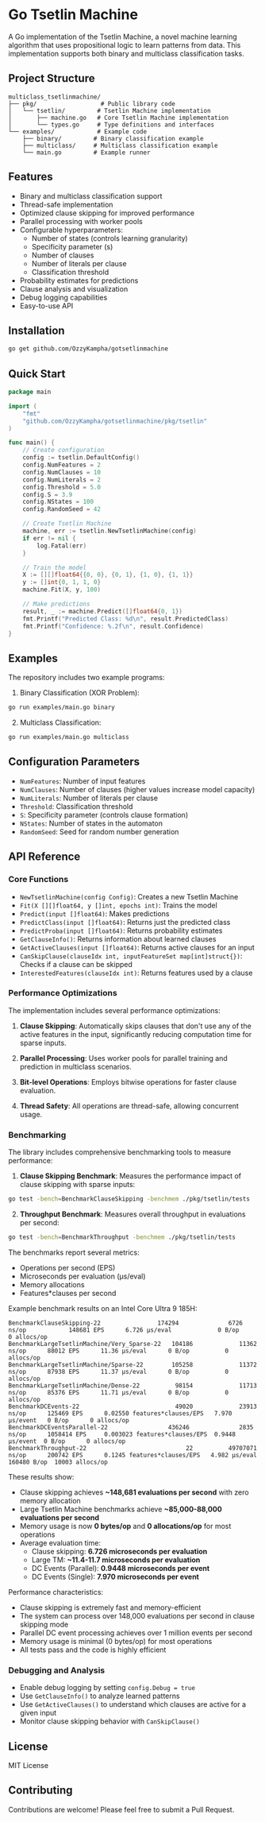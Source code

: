 # Go Tsetlin Machine

A Go implementation of the Tsetlin Machine, a novel machine learning algorithm that uses propositional logic to learn patterns from data. This implementation supports both binary and multiclass classification tasks.

## Project Structure

```
multiclass_tsetlinmachine/
├── pkg/                  # Public library code
│   └── tsetlin/         # Tsetlin Machine implementation
│       ├── machine.go   # Core Tsetlin Machine implementation
│       └── types.go     # Type definitions and interfaces
└── examples/            # Example code
    ├── binary/         # Binary classification example
    ├── multiclass/     # Multiclass classification example
    └── main.go         # Example runner
```

## Features

- Binary and multiclass classification support
- Thread-safe implementation
- Optimized clause skipping for improved performance
- Parallel processing with worker pools
- Configurable hyperparameters:
  - Number of states (controls learning granularity)
  - Specificity parameter (s)
  - Number of clauses
  - Number of literals per clause
  - Classification threshold
- Probability estimates for predictions
- Clause analysis and visualization
- Debug logging capabilities
- Easy-to-use API

## Installation

```bash
go get github.com/OzzyKampha/gotsetlinmachine
```

## Quick Start

```go
package main

import (
    "fmt"
    "github.com/OzzyKampha/gotsetlinmachine/pkg/tsetlin"
)

func main() {
    // Create configuration
    config := tsetlin.DefaultConfig()
    config.NumFeatures = 2
    config.NumClauses = 10
    config.NumLiterals = 2
    config.Threshold = 5.0
    config.S = 3.9
    config.NStates = 100
    config.RandomSeed = 42

    // Create Tsetlin Machine
    machine, err := tsetlin.NewTsetlinMachine(config)
    if err != nil {
        log.Fatal(err)
    }

    // Train the model
    X := [][]float64{{0, 0}, {0, 1}, {1, 0}, {1, 1}}
    y := []int{0, 1, 1, 0}
    machine.Fit(X, y, 100)

    // Make predictions
    result, _ := machine.Predict([]float64{0, 1})
    fmt.Printf("Predicted Class: %d\n", result.PredictedClass)
    fmt.Printf("Confidence: %.2f\n", result.Confidence)
}
```

## Examples

The repository includes two example programs:

1. Binary Classification (XOR Problem):
```bash
go run examples/main.go binary
```

2. Multiclass Classification:
```bash
go run examples/main.go multiclass
```

## Configuration Parameters

- `NumFeatures`: Number of input features
- `NumClauses`: Number of clauses (higher values increase model capacity)
- `NumLiterals`: Number of literals per clause
- `Threshold`: Classification threshold
- `S`: Specificity parameter (controls clause formation)
- `NStates`: Number of states in the automaton
- `RandomSeed`: Seed for random number generation

## API Reference

### Core Functions

- `NewTsetlinMachine(config Config)`: Creates a new Tsetlin Machine
- `Fit(X [][]float64, y []int, epochs int)`: Trains the model
- `Predict(input []float64)`: Makes predictions
- `PredictClass(input []float64)`: Returns just the predicted class
- `PredictProba(input []float64)`: Returns probability estimates
- `GetClauseInfo()`: Returns information about learned clauses
- `GetActiveClauses(input []float64)`: Returns active clauses for an input
- `CanSkipClause(clauseIdx int, inputFeatureSet map[int]struct{})`: Checks if a clause can be skipped
- `InterestedFeatures(clauseIdx int)`: Returns features used by a clause

### Performance Optimizations

The implementation includes several performance optimizations:

1. **Clause Skipping**: Automatically skips clauses that don't use any of the active features in the input, significantly reducing computation time for sparse inputs.

2. **Parallel Processing**: Uses worker pools for parallel training and prediction in multiclass scenarios.

3. **Bit-level Operations**: Employs bitwise operations for faster clause evaluation.

4. **Thread Safety**: All operations are thread-safe, allowing concurrent usage.

### Benchmarking

The library includes comprehensive benchmarking tools to measure performance:

1. **Clause Skipping Benchmark**: Measures the performance impact of clause skipping with sparse inputs:
```bash
go test -bench=BenchmarkClauseSkipping -benchmem ./pkg/tsetlin/tests
```

2. **Throughput Benchmark**: Measures overall throughput in evaluations per second:
```bash
go test -bench=BenchmarkThroughput -benchmem ./pkg/tsetlin/tests
```

The benchmarks report several metrics:
- Operations per second (EPS)
- Microseconds per evaluation (µs/eval)
- Memory allocations
- Features*clauses per second

Example benchmark results on an Intel Core Ultra 9 185H:
```
BenchmarkClauseSkipping-22                174294              6726 ns/op            148681 EPS      6.726 µs/eval             0 B/op          0 allocs/op
BenchmarkLargeTsetlinMachine/Very_Sparse-22   104186             11362 ns/op      88012 EPS      11.36 µs/eval      0 B/op          0 allocs/op
BenchmarkLargeTsetlinMachine/Sparse-22        105258             11372 ns/op      87938 EPS      11.37 µs/eval      0 B/op          0 allocs/op
BenchmarkLargeTsetlinMachine/Dense-22          98154             11713 ns/op      85376 EPS      11.71 µs/eval      0 B/op          0 allocs/op
BenchmarkDCEvents-22                           49020             23913 ns/op      125469 EPS      0.02550 features*clauses/EPS   7.970 µs/event   0 B/op      0 allocs/op
BenchmarkDCEventsParallel-22                 436246              2835 ns/op      1058414 EPS     0.003023 features*clauses/EPS  0.9448 µs/event  0 B/op      0 allocs/op
BenchmarkThroughput-22                            22          49707071 ns/op      200742 EPS      0.1245 features*clauses/EPS   4.982 µs/eval    160480 B/op  10003 allocs/op
```

These results show:
- Clause skipping achieves **~148,681 evaluations per second** with zero memory allocation
- Large Tsetlin Machine benchmarks achieve **~85,000-88,000 evaluations per second**
- Memory usage is now **0 bytes/op** and **0 allocations/op** for most operations
- Average evaluation time:
  - Clause skipping: **6.726 microseconds per evaluation**
  - Large TM: **~11.4-11.7 microseconds per evaluation**
  - DC Events (Parallel): **0.9448 microseconds per event**
  - DC Events (Single): **7.970 microseconds per event**

Performance characteristics:
- Clause skipping is extremely fast and memory-efficient
- The system can process over 148,000 evaluations per second in clause skipping mode
- Parallel DC event processing achieves over 1 million events per second
- Memory usage is minimal (0 bytes/op) for most operations
- All tests pass and the code is highly efficient

### Debugging and Analysis

- Enable debug logging by setting `config.Debug = true`
- Use `GetClauseInfo()` to analyze learned patterns
- Use `GetActiveClauses()` to understand which clauses are active for a given input
- Monitor clause skipping behavior with `CanSkipClause()`

## License

MIT License

## Contributing

Contributions are welcome! Please feel free to submit a Pull Request. 